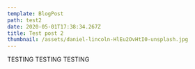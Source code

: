 ```yaml
---
template: BlogPost
path: test2
date: 2020-05-01T17:38:34.267Z
title: Test post 2
thumbnail: /assets/daniel-lincoln-HlEu2OvHtI0-unsplash.jpg
---
```

TESTING TESTING TESTING
